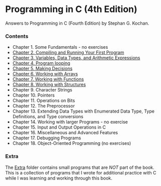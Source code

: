 # Programming  in C (4th Edition)
Answers to Programming in C (Fourth Edition) by Stephan G. Kochan.

### Contents

- Chapter 1. Some Fundamentals - no exercises
- [Chapter 2. Compiling and Running Your First Program](chapter2)
- [Chapter 3. Variables, Data Types, and Arithmetic Expressions](chapter3)
- [Chapter 4. Program looping](chapter4)
- [Chapter 5. Making Decisions](chapter5)
- [Chapter 6. Working with Arrays](chapter6)
- [Chapter 7. Working with Functions](chapter7)
- [Chapter 8. Working with Structures](chapter8)
- Chapter 9. Character Strings
- Chapter 10. Pointers
- Chapter 11. Operations on Bits
- Chapter 12. The Preprocessor
- Chapter 13. Extending Data Types with Enumerated Data Type, Type Definitions, and Type conversions
- Chapter 14. Working with larger Programs - no exercise
- Chapter 15. Input and Output Operations in C
- Chapter 16. Miscellaneous and Advanced Features
- Chapter 17. Debugging Programs
- Chapter 18. Object-Oriented Programming (no exercises)

### Extra
The [Extra](extra) folder contains small programs that are *NOT* part of the book.
This is a collection of programs that I wrote for additional practice with C while
I was learning and working through this book.
